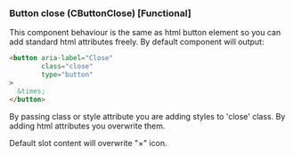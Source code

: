### Button close (CButtonClose) [Functional]

This component behaviour is the same as html button element so you can add standard html attributes freely. By default component will output:

```html
<button aria-label="Close"
        class="close"
        type="button"
>
  &times;
</button>
```

By passing class or style attribute you are adding styles to 'close' class. By adding html attributes you overwrite them.

Default slot content will overwrite "&times;" icon.
